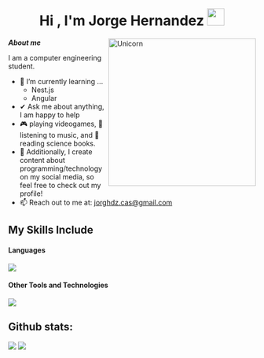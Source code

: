 <h1 align="center"><b>Hi , I'm Jorge Hernandez </b><img src="https://media.giphy.com/media/hvRJCLFzcasrR4ia7z/giphy.gif" width="35"></h1>
<img align="right" width=300px alt="Unicorn" src="https://c.tenor.com/GN73MKBawZYAAAAi/busy-cute.gif" />

***About me***

I am a computer engineering student.
- 🌱 I’m currently learning ...
  - Nest.js
  - Angular
- ✔ Ask me about anything, I am happy to help<br>
- 🎮 playing videogames, 🎵 listening to music, and 📖 reading science books.
- 👾 Additionally, I create content about programming/technology on my social media, so feel free to check out my profile!
- 📫 Reach out to me at: <a href="jorghdz.cas@gmail.com">jorghdz.cas@gmail.com</a>

## My Skills Include

<h4> Languages </h4>
<span>
<p align="left">
  <a href="https://skillicons.dev">
    <img src="https://skillicons.dev/icons?i=git,py,js,css" />
  </a>
</p>
</span>


<h4> Other Tools and Technologies </h4>
<span>
<p align="left">
  <a href="https://skillicons.dev">
    <img src="https://skillicons.dev/icons?i=git,py,js,css" />
  </a>
</p>
</span>

<h2>Github stats:</h2> 

[![](https://github-readme-stats.vercel.app/api?username=valentinawerle&show_icons=true&theme=tokyonight&hide_border=true&locale=en)](https://github.com/valentinawerle)
[![](https://github-readme-streak-stats.herokuapp.com/?user=valentinawerle&theme=material-palenight)](https://github.com/valentinawerle)
</div>

